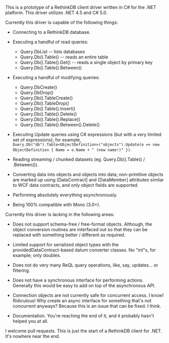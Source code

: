 This is a prototype of a RethinkDB client driver written in C# for the .NET platform.  This driver utilizes .NET 4.5 and C# 5.0.


Currently this driver is capable of the following things:
  
  * Connecting to a RethinkDB database.
  
  * Executing a handful of read queries:
    * Query.DbList -- lists databases
    * Query.Db().Table() -- reads an entire table
    * Query.Db().Table().Get() -- reads a single object by primary key
    * Query.Db().Table().Between()

  * Executing a handful of modifying queries:
    * Query.DbCreate()
    * Query.DbDrop()
    * Query.Db().TableCreate()
    * Query.Db().TableDrop()
    * Query.Db().Table().Insert()
    * Query.Db().Table().Delete()
    * Query.Db().Table().Replace()
    * Query.Db().Table().Between().Delete()

  * Executing Update queries using C# expressions (but with a very limited set of expressions); for example, `Query.Db("db").Table<ObjectDefinition>("objects").Update(o => new ObjectDefinition { Name = o.Name + " (new name!)" })`.

  * Reading streaming / chunked datasets (eg. Query.Db().Table() / .Between()).

  * Converting data into objects and objects into data; non-primtiive objects are marked up using [DataContract] and [DataMember] attributes similar to WCF data contracts, and only object fields are supported.

  * Performing absolutely everything asynchronously.

  * Being 100% compatible with Mono (3.0+).

Currently this driver is lacking in the following areas:

  * Does not support schema-free / free-format objects.  Although, the object conversion routines are interfaced out so that they can be replaced with something better / different as required.

  * Limited support for serialized object types with the providedDataContract-based datum converter classes.  No "int"s, for example; only doubles.

  * Does not do very many ReQL query operations, like, say, updates... or filtering.

  * Does not have a synchronous interface for performing actions.  Generally this would be easy to add on top of the asynchronous API.

  * Connection objects are not currently safe for concurrent access.  I know!  Ridiculous!  Why create an async interface for something that's not concurrent anyways?  Because this is an issue that can be fixed.  I think.

  * Documentation.  You're reaching the end of it, and it probably hasn't helped you at all.


I welcome pull requests.  This is just the start of a RethinkDB client for .NET.  It's nowhere near the end.
